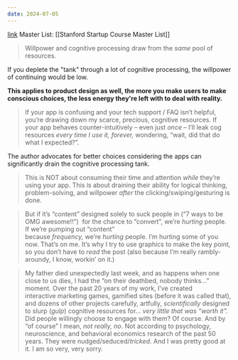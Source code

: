 ```yaml
---
date: 2024-07-05
---
```

[link](https://businessofsoftware.org/2023/09/kathy-sierra-your-app-makes-me-fat/)
Master List: [[Stanford Startup Course Master List]]

> Willpower and cognitive processing draw from the _same_ pool of resources.

If you deplete the "tank" through a lot of cognitive processing, the willpower of continuing would be low.

**This applies to product design as well, the more you make users to make conscious choices, the less energy they're left with to deal with reality.**

> If your app is confusing and your tech support / FAQ isn’t helpful, you’re drawing down my scarce, precious, cognitive resources. If your app behaves counter-intuitively – even just _once_ – I’ll leak cog resources _every time I use it, forever,_ wondering, “wait, did that do what I expected?”.

The author advocates for better choices considering the apps can significantly drain the cognitive processing tank.

> This is NOT about consuming their time and attention _while_ they’re using your app. This is about draining their ability for logical thinking, problem-solving, and willpower _after_ the clicking/swiping/gesturing is done.

> But if it’s “content” designed solely to suck people in (“7 ways to be OMG awesome!!”)  for the chance to “convert”, we’re _hurting_ people. If we’re pumping out “content” because _frequency,_ we’re _hurting_ people. I’m hurting some of you now. That’s on me. It’s why I try to use graphics to make the key point, so you don’t have to _read_ the post (also because I’m really rambly-aroundy, I know, workin’ on it.)

>My father died unexpectedly last week, and as happens when one close to us dies, I had the “on their deathbed, nobody thinks…” moment. Over the past 20 years of my work, I’ve created interactive marketing games, gamified sites (before it was called that), and dozens of other projects carefully, artfully, _scientifically_ designed to slurp (_gulp_) cognitive resources for… _very little that was “worth it”._  Did people willingly choose to engage with them? Of course. And by “of course” I mean, _not really, no_. Not according to psychology, neuroscience, and behavioral economics research of the past 50 years. They were nudged/seduced/_tricked_. And I was pretty good at it. I am so very, very sorry.